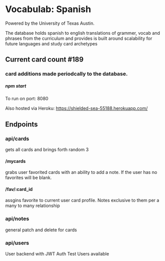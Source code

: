 # Vocabulab: Spanish
Powered by the University of Texas Austin.

The database holds spanish to english translations of grammer, vocab and phrases from the curriculum and provides is built around scalability
for future languages and study card archetypes


## Current card count #189

### card additions made periodcally to the database.


##### npm start 
To run on port: 8080

Also hosted via Heroku:
https://shielded-sea-55188.herokuapp.com/


## Endpoints
### api/cards
gets all cards and brings forth random 3

#### /mycards
grabs user favorited cards with an ability to add a note.  If the user has no favorites will be blank.

#### /fav/:card_id
assgins favorite to current user card profile.  Notes exclusive to them per a many to many relationship

### api/notes
general patch and delete for cards

### api/users
User backend with JWT Auth
Test Users available
